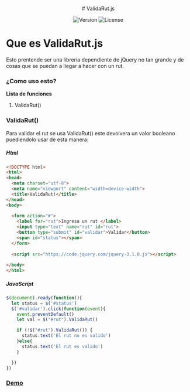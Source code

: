 <p align="center"> # ValidaRut.js </p>
<p align="center">
  <img src="https://img.shields.io/badge/Version-v0.0.1-%232F9ED4.svg" alt="Version">
  <img src="https://img.shields.io/badge/License-MIT-%23428878.svg" alt="License">
</p>

# Que es ValidaRut.js
Esto prentende ser una libreria dependiente de jQuery no tan grande y de cosas que se puedan a llegar a hacer con un rut.

### ¿Como uso esto?

**Lista de funciones**
  1. ValidaRut()

### ValidaRut()
Para validar el rut se usa ValidaRut() este devolvera un valor booleano puediendolo usar de esta manera:
##### Html
```html
<!DOCTYPE html>
<html>
<head>
  <meta charset="utf-8">
  <meta name="viewport" content="width=device-width">
  <title>ValidaRut!</title>
</head>
<body>
  
  <form action="#">
    <label for="rut">Ingresa un rut </label>
    <input type="text" name="rut" id="rut">
    <button type="submit" id="validar">Validar</button>
    <span id="status"></span>
  </form>
  
  <script src="https://code.jquery.com/jquery-3.1.0.js"></script>
  
</body>
</html>
```
##### JavaScript
```javascript
$(document).ready(function(){
  let status = $('#status')
  $('#validar').click(function(event){
    event.preventDefault()
    let val = $("#rut").ValidaRut()

    if (!$("#rut").ValidaRut()) {
      status.text('El rut no es valido') 
    }else{
      status.text('El rut es valido')
    }

  })
})
```
### [Demo](https://validarut.netlify.com/)
